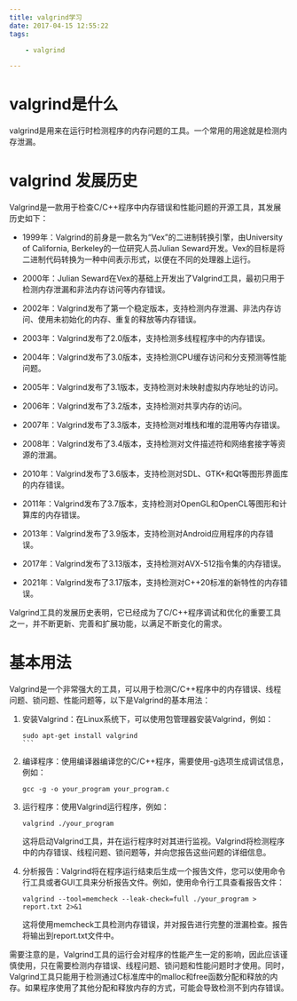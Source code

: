 ```yaml
---
title: valgrind学习
date: 2017-04-15 12:55:22
tags:

	- valgrind

---
```


# valgrind是什么

valgrind是用来在运行时检测程序的内存问题的工具。一个常用的用途就是检测内存泄漏。

# valgrind 发展历史

Valgrind是一款用于检查C/C++程序中内存错误和性能问题的开源工具，其发展历史如下：

- 1999年：Valgrind的前身是一款名为“Vex”的二进制转换引擎，由University of California, Berkeley的一位研究人员Julian Seward开发。Vex的目标是将二进制代码转换为一种中间表示形式，以便在不同的处理器上运行。

- 2000年：Julian Seward在Vex的基础上开发出了Valgrind工具，最初只用于检测内存泄漏和非法内存访问等内存错误。

- 2002年：Valgrind发布了第一个稳定版本，支持检测内存泄漏、非法内存访问、使用未初始化的内存、重复的释放等内存错误。

- 2003年：Valgrind发布了2.0版本，支持检测多线程程序中的内存错误。

- 2004年：Valgrind发布了3.0版本，支持检测CPU缓存访问和分支预测等性能问题。

- 2005年：Valgrind发布了3.1版本，支持检测对未映射虚拟内存地址的访问。

- 2006年：Valgrind发布了3.2版本，支持检测对共享内存的访问。

- 2007年：Valgrind发布了3.3版本，支持检测对堆栈和堆的混用等内存错误。

- 2008年：Valgrind发布了3.4版本，支持检测对文件描述符和网络套接字等资源的泄漏。

- 2010年：Valgrind发布了3.6版本，支持检测对SDL、GTK+和Qt等图形界面库的内存错误。

- 2011年：Valgrind发布了3.7版本，支持检测对OpenGL和OpenCL等图形和计算库的内存错误。

- 2013年：Valgrind发布了3.9版本，支持检测对Android应用程序的内存错误。

- 2017年：Valgrind发布了3.13版本，支持检测对AVX-512指令集的内存错误。

- 2021年：Valgrind发布了3.17版本，支持检测对C++20标准的新特性的内存错误。

Valgrind工具的发展历史表明，它已经成为了C/C++程序调试和优化的重要工具之一，并不断更新、完善和扩展功能，以满足不断变化的需求。

# 基本用法

Valgrind是一个非常强大的工具，可以用于检测C/C++程序中的内存错误、线程问题、锁问题、性能问题等，以下是Valgrind的基本用法：

1. 安装Valgrind：在Linux系统下，可以使用包管理器安装Valgrind，例如：

   `````
   sudo apt-get install valgrind
   ```

2. 编译程序：使用编译器编译您的C/C++程序，需要使用-g选项生成调试信息，例如：

   ````
   gcc -g -o your_program your_program.c
   ````

3. 运行程序：使用Valgrind运行程序，例如：

   ````
   valgrind ./your_program
   ````

   这将启动Valgrind工具，并在运行程序时对其进行监视。Valgrind将检测程序中的内存错误、线程问题、锁问题等，并向您报告这些问题的详细信息。

4. 分析报告：Valgrind将在程序运行结束后生成一个报告文件，您可以使用命令行工具或者GUI工具来分析报告文件。例如，使用命令行工具查看报告文件：

   ````
   valgrind --tool=memcheck --leak-check=full ./your_program > report.txt 2>&1
   ````

   这将使用memcheck工具检测内存错误，并对报告进行完整的泄漏检查。报告将输出到report.txt文件中。

需要注意的是，Valgrind工具的运行会对程序的性能产生一定的影响，因此应该谨慎使用，只在需要检测内存错误、线程问题、锁问题和性能问题时才使用。同时，Valgrind工具只能用于检测通过C标准库中的malloc和free函数分配和释放的内存。如果程序使用了其他分配和释放内存的方式，可能会导致检测不到内存错误。